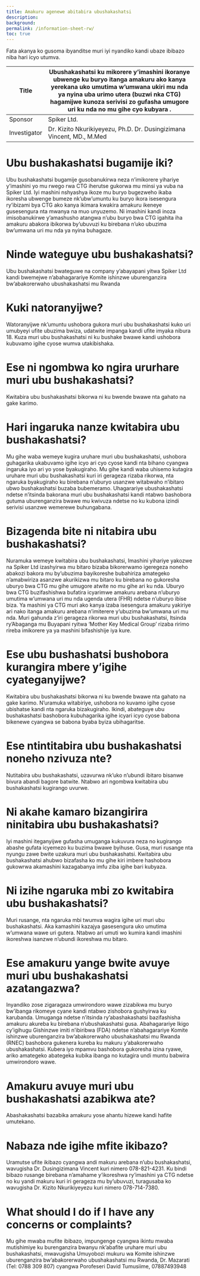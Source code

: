 ```yaml
---
title: Amakuru agenewe abitabira ubushakashatsi
description: 
background: 
permalink: /information-sheet-rw/
toc: true
---
```


Fata akanya ko gusoma ibyanditse muri iyi nyandiko kandi ubaze ibibazo niba hari icyo utumva. 

| Title        | Ubushakashatsi ku mikorere y’imashini ikoranye ubwenge ku buryo itanga amakuru ako kanya yerekana uko umutima w’umwana ukiri mu nda ya nyina uba urimo utera (buzwi nka CTG) hagamijwe kunoza serivisi zo gufasha umugore uri ku nda no mu gihe cyo kubyara . |
|--------------|------------------------------------------------------------------------------------------------------------------------------------------|
| Sponsor      | Spiker Ltd.                                                                                                                              |
| Investigator | Dr. Kizito Nkurikiyeyezu, Ph.D.  Dr. Dusingizimana Vincent, MD., M.Med                                                                   |




# Ubu bushakashatsi bugamije iki?
Ubu bushakashatsi bugamije gusobanukirwa neza n’imikorere yihariye y’imashini yo mu rwego rwa CTG iherutse gukorwa mu minsi ya vuba na Spiker Ltd. Iyi mashini nshyashya ikoze mu buryo bugezweho ikaba ikoresha ubwenge bumeze nk’ubw’umuntu ku buryo ikora isesengura ry’ibizami bya CTG ako kanya ikimara kwakira amakuru ikeneye gusesengura nta mwanya na muo unyuzemo. Ni imashini kandi inoza imisobanukirwe y’amashusho atangwa n’ubu buryo bwa CTG igahita iha amakuru abakora ibikorwa by’ubuvuzi ku birebana n’uko ubuzima bw’umwana uri mu nda ya nyina buhagaze.

# Ninde wateguye ubu bushakashatsi? 
Ubu bushakashatsi bwateguwe na company y’abayapani yitwa Spiker Ltd kandi bwemejwe n’abahagarariye Komite ishinzwe uburenganzira bw’abakorerwaho ubushakashatsi mu Rwanda 

# Kuki natoranyijwe?
Watoranyijwe nk’umuntu ushobora gukora muri ubu bushakashatsi kuko uri umubyeyi ufite ubuzima bwiza, udatwite impanga kandi ufite imyaka nibura 18. Kuza muri ubu bushakashatsi ni ku bushake bwawe kandi ushobora kubuvamo igihe cyose wumva utakibishaka. 

# Ese ni ngombwa ko ngira ururhare muri ubu bushakashatsi?
Kwitabira ubu bushakashatsi bikorwa ni ku bwende bwawe nta gahato na gake karimo. 

# Hari ingaruka nanze kwitabira ubu bushakashatsi?
Mu gihe waba wemeye kugira uruhare muri ubu bushakashatsi, ushobora guhagarika ukabuvamo igihe icyo ari cyo cyose kandi nta bihano cyangwa ingaruka iyo ari yo yose byakugiraho. Mu gihe kandi waba uhisemo kutagira uruhare muri ubu bushakashatsi kuri iri gerageza rizaba rikorwa, nta ngaruka byakugiraho ku birebana n’uburyo usanzwe witabwaho n’ibitaro ubwo bushakashatsi buzaba bubemeramo.  Uhagarariye ubushakashatsi ndetse n’itsinda bakorana muri ubu bushakashatsi kandi ntabwo bashobora gutuma uburenganzira bwawe mu kwivuza ndetse no ku kubona izindi serivisi usanzwe wemerewe buhungabana.

# Bizagenda bite ni nitabira ubu bushakashatsi?
Nuramuka wemeye kwitabira ubu bushakashatsi, Imashini yihariye yakozwe na Spiker Ltd izashyirwa mu bitaro bizaba bikorerwamo igeregeza noneho abakozi bakora mu by’ubuzima bayikoreshe bubahiriza amategeko n’amabwiriza asanzwe akurikizwa mu bitaro ku birebana no gukoresha uburyo bwa CTG mu gihe umugore atwite no mu gihe ari ku nda. Uburyo bwa CTG buzifashishwa bufatira icyarimwe amakuru arebana n’uburyo umutima w’umwana uri mu nda ugenda utera (FHR) ndetse n’uburyo ibise biza. Ya mashini ya CTG muri ako kanya izaba isesengura amakuru yakiriye ari nako itanga amakuru arebana n’imiterere y’ubuzima bw’umwana uri mu nda. Muri gahunda z’iri gerageza rikorwa muri ubu bushakashatsi, Itsinda ry’Abaganga mu Buyapani ryitwa ‘Mother Key Medical Group’ rizaba ririmo rireba imikorere ya ya mashini bifashishije iya kure. 

# Ese ubu bushashatsi bushobora kurangira mbere y’igihe cyateganyijwe? 
Kwitabira ubu bushakashatsi bikorwa ni ku bwende bwawe nta gahato na gake karimo.  N’uramuka witabiriye, ushobora no kuvamo igihe cyose ubishatse kandi nta ngaruka bizakugiraho. Ikindi, abateguye ubu bushakashatsi bashobora kubuhagarika igihe icyari icyo cyose babona bikenewe cyangwa se babona byaba byiza ubihagaritse. 

# Ese ntintitabira ubu bushakashatsi noneho nzivuza nte? 
Nutitabira ubu bushakashatsi, uzavurwa nk’uko n’ubundi ibitaro bisanwe bivura abandi bagore batwite. Ntabwo ari ngombwa kwitabira ubu bushakashatsi kugirango uvurwe.

# Ni akahe kamaro bizangirira ninitabira ubu bushakashatsi?
Iyi mashini iteganyijwe gufasha umuganga kukuvura neza no kugirango abashe gufata icyemezo ku buzima bwawe byihuse. Gusa, muri rusange nta nyungu zawe bwite uzakura muri ubu bushakashatsi. Kwitabira ubu bushakashatsi ahubwo bizafasha ko mu gihe kiri imbere hashobora gukowrwa akamashini kazagabanya imfu ziba igihe bari kubyaza.

# Ni izihe ngaruka mbi zo kwitabira ubu bushakashatsi? 
Muri rusange, nta ngaruka mbi twumva wagira igihe uri muri ubu bushakashatsi. Aka kamashini kazajya gasesengura uko umutima w’umwana wawe uri gutera. Ntabwo ari umuti wo kumira kandi imashini ikoreshwa isanzwe n’ubundi ikoreshwa mu bitaro. 

# Ese amakuru yange bwite avuye muri ubu bushakashatsi azatangazwa? 
Inyandiko zose zigaragaza umwirondoro wawe zizabikwa mu buryo bw’ibanga rikomeye cyane kandi ntabwo zishobora gushyirwa ku karubanda. Umuganga ndetse n’itsinda ry’abashakashatsi bazifashisha amakuru akureba ku birebana n’ubushakashatsi gusa. Abahagarariye Ikigo cy’igihugu Gishinzwe imiti n’ibiribwa (FDA) ndetse n’abahagarariye Komite ishinzwe uburenganzira bw’abakorerwaho ubushakashatsi mu Rwanda (RNEC) bashobora gukenera kureba ku makuru y’abakorerwaho ubushakashatsi. Kubera iyo mpamvu bashobora gukoresha izina ryawe, ariko amategeko abategeka kubika ibanga no kutagira undi muntu babwira umwirondoro wawe. 

# Amakuru avuye muri ubu bushakashatsi azabikwa ate? 
Abashakashatsi bazabika amakuru yose ahantu hizewe kandi hafite umutekano. 

# Nabaza nde igihe mfite ikibazo? 
Uramutse ufite ikibazo cyangwa andi makuru arebana n’ubu bushakashatsi, wavugisha Dr. Dusingizimana Vincent kuri nimero 078-821-4231. Ku bindi bibazo rusange birebana n’amahame y’ikoreshwa ry’imashini ya CTG ndetse no ku yandi makuru kuri iri gerageza mu by’ubuvuzi, turagusaba ko wavugisha Dr. Kizito Nkurikiyeyezu kuri nimero 078-714-7380.

# What should I do if I have any concerns or complaints?
Mu gihe mwaba mufite ibibazo, impungenge cyangwa ikintu mwaba mutishimiye ku burenganzira bwanyu nk’abafite uruhare muri ubu bushakashatsi, mwavugisha Umuyobozi mukuru wa Komite ishinzwe uburenganzira bw’abakorerwaho ubushakashatsi mu Rwanda, Dr. Mazarati (Tel: 0788 309 807) cyangwa Porofeseri David Tumusiime, 07887493948

